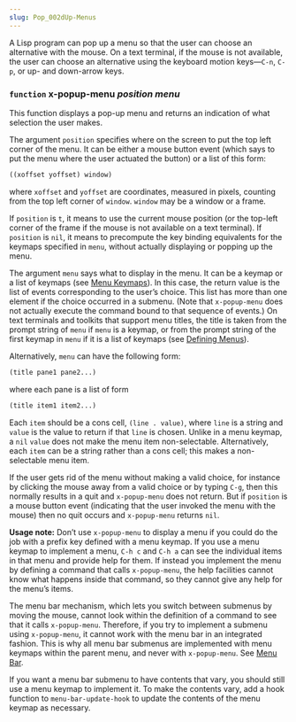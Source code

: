 ```yaml
---
slug: Pop_002dUp-Menus
---
```


A Lisp program can pop up a menu so that the user can choose an alternative with the mouse. On a text terminal, if the mouse is not available, the user can choose an alternative using the keyboard motion keys—`C-n`, `C-p`, or up- and down-arrow keys.

### <span className="tag function">`function`</span> **x-popup-menu** *position menu*

This function displays a pop-up menu and returns an indication of what selection the user makes.

The argument `position` specifies where on the screen to put the top left corner of the menu. It can be either a mouse button event (which says to put the menu where the user actuated the button) or a list of this form:

```lisp
((xoffset yoffset) window)
```

where `xoffset` and `yoffset` are coordinates, measured in pixels, counting from the top left corner of `window`. `window` may be a window or a frame.

If `position` is `t`, it means to use the current mouse position (or the top-left corner of the frame if the mouse is not available on a text terminal). If `position` is `nil`, it means to precompute the key binding equivalents for the keymaps specified in `menu`, without actually displaying or popping up the menu.

The argument `menu` says what to display in the menu. It can be a keymap or a list of keymaps (see [Menu Keymaps](/docs/elisp/Menu-Keymaps)). In this case, the return value is the list of events corresponding to the user’s choice. This list has more than one element if the choice occurred in a submenu. (Note that `x-popup-menu` does not actually execute the command bound to that sequence of events.) On text terminals and toolkits that support menu titles, the title is taken from the prompt string of `menu` if `menu` is a keymap, or from the prompt string of the first keymap in `menu` if it is a list of keymaps (see [Defining Menus](/docs/elisp/Defining-Menus)).

Alternatively, `menu` can have the following form:

```lisp
(title pane1 pane2...)
```

where each pane is a list of form

```lisp
(title item1 item2...)
```

Each `item` should be a cons cell, `(line . value)`, where `line` is a string and `value` is the value to return if that `line` is chosen. Unlike in a menu keymap, a `nil` `value` does not make the menu item non-selectable. Alternatively, each `item` can be a string rather than a cons cell; this makes a non-selectable menu item.

If the user gets rid of the menu without making a valid choice, for instance by clicking the mouse away from a valid choice or by typing `C-g`, then this normally results in a quit and `x-popup-menu` does not return. But if `position` is a mouse button event (indicating that the user invoked the menu with the mouse) then no quit occurs and `x-popup-menu` returns `nil`.

**Usage note:** Don’t use `x-popup-menu` to display a menu if you could do the job with a prefix key defined with a menu keymap. If you use a menu keymap to implement a menu, `C-h c` and `C-h a` can see the individual items in that menu and provide help for them. If instead you implement the menu by defining a command that calls `x-popup-menu`, the help facilities cannot know what happens inside that command, so they cannot give any help for the menu’s items.

The menu bar mechanism, which lets you switch between submenus by moving the mouse, cannot look within the definition of a command to see that it calls `x-popup-menu`. Therefore, if you try to implement a submenu using `x-popup-menu`, it cannot work with the menu bar in an integrated fashion. This is why all menu bar submenus are implemented with menu keymaps within the parent menu, and never with `x-popup-menu`. See [Menu Bar](/docs/elisp/Menu-Bar).

If you want a menu bar submenu to have contents that vary, you should still use a menu keymap to implement it. To make the contents vary, add a hook function to `menu-bar-update-hook` to update the contents of the menu keymap as necessary.
